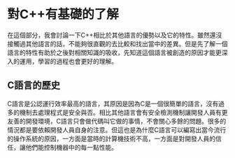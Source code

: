 # 對C++有基礎的了解
在這個部分，我會討論一下C++相比於其他語言的優勢以及它的特性。雖然還沒接觸過其他語言的話，不能夠很直觀的去比較和找出當中的差異。但是先了解一個語言的特性有助於之後對相關知識的吸收，先知道這個語言被創造的原因才能更深入的運用，學習的過程也會更好的理解。

## C語言的歷史
C語言是公認運行效率最高的語言，其原因是因為C是一個很簡單的語言，沒有過多的機制去處理程式是安全與否。相比其他語言會有安全檢測機制讓開發人員有更友善的開發環境，C語言只會做代碼叫它做的事情，不會關心多餘的問題。很多的情況都是要依賴開發人員自身的注意。但這也是為什麼C語言可以編寫出當今流行的操作系統的原因，一方面是當時的計算機技術不高，一方面是對開發人員的信任，讓他們能控制機器中的每一點性能。